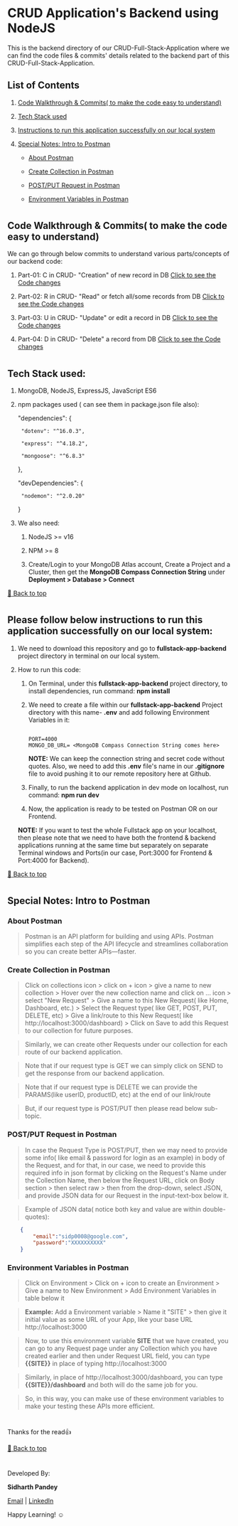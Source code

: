 # **CRUD Application's Backend using NodeJS**

This is the backend directory of our CRUD-Full-Stack-Application where we can find the code files & commits' details related to the backend part of this CRUD-Full-Stack-Application.

## **List of Contents**

1. [Code Walkthrough & Commits( to make the code easy to understand)](https://github.com/SidP919/MERN-Practice-Project-01-CRUD_Full-Stack_App/tree/Main/fullstack-app-backend#code-walkthrough--commits-to-make-the-code-easy-to-understand)

1. [Tech Stack used](https://github.com/SidP919/MERN-Practice-Project-01-CRUD_Full-Stack_App/tree/Main/fullstack-app-backend#tech-stack-used)

1. [Instructions to run this application successfully on our local system](https://github.com/SidP919/MERN-Practice-Project-01-CRUD_Full-Stack_App/tree/Main/fullstack-app-backend#please-follow-below-instructions-to-run-this-application-successfully-on-our-local-system)

1. [Special Notes: Intro to Postman](https://github.com/SidP919/MERN-Practice-Project-01-CRUD_Full-Stack_App/tree/Main/fullstack-app-backend#special-notes-intro-to-postman)

    - [About Postman](https://github.com/SidP919/MERN-Practice-Project-01-CRUD_Full-Stack_App/tree/Main/fullstack-app-backend#about-postman)

    - [Create Collection in Postman](https://github.com/SidP919/MERN-Practice-Project-01-CRUD_Full-Stack_App/tree/Main/fullstack-app-backend#create-collection-in-postman)

    - [POST/PUT Request in Postman](https://github.com/SidP919/MERN-Practice-Project-01-CRUD_Full-Stack_App/tree/Main/fullstack-app-backend#postput-request-in-postman)

    - [Environment Variables in Postman](https://github.com/SidP919/MERN-Practice-Project-01-CRUD_Full-Stack_App/tree/Main/fullstack-app-backend#environment-variables-in-postman)

#

## **Code Walkthrough & Commits( to make the code easy to understand)**

We can go through below commits to understand various parts/concepts of our backend code:

1. Part-01: C in CRUD- "Creation" of new record in DB [Click to see the Code changes](https://github.com/SidP919/MERN-Practice-Project-01-CRUD_Full-Stack_App/commit/1a94c934077fdb3d1656499154bc7e13007ae673)

1. Part-02: R in CRUD- "Read" or fetch all/some records from DB [Click to see the Code changes](https://github.com/SidP919/MERN-Practice-Project-01-CRUD_Full-Stack_App/commit/3cbd72b801eb7d18d71e71c1426e19f1cf156190)

1. Part-03: U in CRUD- "Update" or edit a record in DB [Click to see the Code changes](https://github.com/SidP919/MERN-Practice-Project-01-CRUD_Full-Stack_App/commit/c0c4bf79445b4efb586b0171c9ed096f4fbd39ff)

1. Part-04: D in CRUD- "Delete" a record from DB [Click to see the Code changes](https://github.com/SidP919/MERN-Practice-Project-01-CRUD_Full-Stack_App/commit/3e24f9bb83e0647cf313fc7b8f8252410178746f)

#

## **Tech Stack used:**

1. MongoDB, NodeJS, ExpressJS, JavaScript ES6

1. npm packages used ( can see them in package.json file also): 

    "dependencies": {

        "dotenv": "^16.0.3",

        "express": "^4.18.2",

        "mongoose": "^6.8.3"

    },

    "devDependencies": {

        "nodemon": "^2.0.20"

    }

1. We also need:
    
    1. NodeJS >= v16

    1. NPM >= 8

    1. Create/Login to your MongoDB Atlas account, Create a Project and a Cluster, then get the **MongoDB Compass Connection String** under **Deployment > Database > Connect** 

[🔼 Back to top](https://github.com/SidP919/MERN-Practice-Project-01-CRUD_Full-Stack_App/tree/Main/fullstack-app-backend#crud-applications-backend-using-nodejs)
#

## **Please follow below instructions to run this application successfully on our local system:**

1.  We need to download this repository and go to **fullstack-app-backend** project directory in terminal on our local system.

1.  How to run this code:

    1. On Terminal, under this **fullstack-app-backend** project directory, to install dependencies, run command: **npm install**

    1. We need to create a file within our **fullstack-app-backend** Project directory with this name- **.env** and add following Environment Variables in it:
        ```
        
        PORT=4000
        MONGO_DB_URL= <MongoDB Compass Connection String comes here>

        ```
        **NOTE:** We can keep the connection string and secret code without quotes. Also, we need to add this **.env** file's name in our **.gitignore** file to avoid pushing it to our remote repository here at Github.

    1. Finally, to run the backend application in dev mode on localhost, run command: **npm run dev**

    1. Now, the application is ready to be tested on Postman OR on our Frontend.

    **NOTE:** If you want to test the whole Fullstack app on your localhost, then please note that we need to have both the frontend & backend applications running at the same time but separately on separate Terminal windows and Ports(in our case, Port:3000 for Frontend & Port:4000 for Backend).

[🔼 Back to top](https://github.com/SidP919/MERN-Practice-Project-01-CRUD_Full-Stack_App/tree/Main/fullstack-app-backend#crud-applications-backend-using-nodejs)
#  

## Special Notes: **Intro to Postman**

### **About Postman** 
    
   > Postman is an API platform for building and using APIs. Postman simplifies each step of the API lifecycle and streamlines collaboration so you can create better APIs—faster.

### **Create Collection in Postman**

   > Click on collections icon > click on + icon > give a name to new collection > Hover over the new collection name and click on ... icon > select "New Request" > Give a name to this New Request( like Home, Dashboard, etc.) > Select the Request type( like GET, POST, PUT, DELETE, etc) > Give a link/route to this New Request( like http://localhost:3000/dashboard) > Click on Save to add this Request to our collection for future purposes. 

    
   > Similarly, we can create other Requests under our collection for each route of our backend application.
    
   > Note that if our request type is GET we can simply click on SEND to get the response from our backend application. 
   
   > Note that if our request type is DELETE we can provide the PARAMS(like userID, productID, etc) at the end of our link/route 

   > But, if our request type is POST/PUT then please read below sub-topic.

### **POST/PUT Request in Postman**

   > In case the Request Type is POST/PUT, then we may need to provide some info( like email & password for login as an example) in body of the Request, and for that, in our case, we need to provide this required info in json format by clicking on the Request's Name under the Collection Name, then below the Request URL, click on Body section > then select raw > then from the drop-down, select JSON, and provide JSON data for our Request in the input-text-box below it. 

   > Example of JSON data( notice both key and value are within double-quotes):
   
```JSON
    {
        "email":"sidp0008@google.com",
        "password":"XXXXXXXXXX"
    }
```

### **Environment Variables in Postman**

   > Click on Environment > Click on + icon to create an Environment > Give a name to New Environment > Add Environment Variables in table below it

   >**Example:**
    Add a Environment variable > Name it "SITE" > then give it initial value as some URL of your App, like your base URL http://localhost:3000

   > Now, to use this environment variable **SITE** that we have created, you can go to any Request page under any Collection which you have created earlier and then under Request URL field, you can type **{{SITE}}** in place of typing http://localhost:3000 
   
   > Similarly, in place of http://localhost:3000/dashboard, you can type **{{SITE}}/dashboard** and both will do the same job for you.

   > So, in this way, you can make use of these environment variables to make your testing these APIs more efficient.

#

Thanks for the read👍

[🔼 Back to top](https://github.com/SidP919/MERN-Practice-Project-01-CRUD_Full-Stack_App/tree/Main/fullstack-app-backend#crud-applications-backend-using-nodejs)
#

Developed By:

**Sidharth Pandey**

[Email](mailto:Sidp0008@gmail.com) | [LinkedIn](https://linkedin.com/in/sidp919)


Happy Learning! ☺️